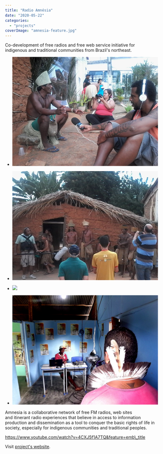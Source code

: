```yaml
---
title: "Radio Amnésia"
date: "2020-05-22"
categories: 
  - "projects"
coverImage: "amnesia-feature.jpg"
---
```


Co-development of free radios and free web service initiative for indigenous and traditional communities from Brazil's northeast.

- [![](images/amnesia1.jpg)](https://thisismyart.eratudomato.online/wp-content/uploads/sites/11/2020/05/amnesia1.jpg)
    
- [![](images/amnesia2.jpg)](https://thisismyart.eratudomato.online/wp-content/uploads/sites/11/2020/05/amnesia2.jpg)
    
- [![](images/amnesia3-1024x768.jpg)](https://thisismyart.eratudomato.online/wp-content/uploads/sites/11/2020/05/amnesia3.jpg)
    
- [![](images/amnesia4.jpg)](https://thisismyart.eratudomato.online/wp-content/uploads/sites/11/2020/05/amnesia4.jpg)
    

Amnesia is a collaborative network of free FM radios, web sites  
and itinerant radio experiences that believe in access to information production and dissemination as a tool to conquer the basic rights of life in society, especially for indigenous communities and traditional peoples.

https://www.youtube.com/watch?v=4CXJ5f1A7TQ&feature=emb\_title

Visit [project's website](http://radioamnesia.org).
